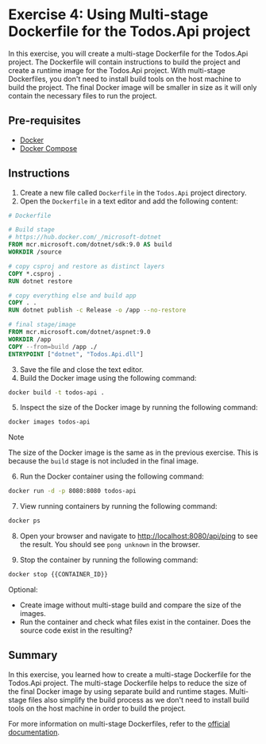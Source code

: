 # Exercise 4: Using Multi-stage Dockerfile for the Todos.Api project

In this exercise, you will create a multi-stage Dockerfile for the Todos.Api project. The Dockerfile will contain instructions to build the project and create a runtime image for the Todos.Api project. With multi-stage Dockerfiles, you don't need to install build tools on the host machine to build the project. The final Docker image will be smaller in size as it will only contain the necessary files to run the project.

## Pre-requisites

- [Docker](https://docs.docker.com/get-docker/)
- [Docker Compose](https://docs.docker.com/compose/install/)

## Instructions

1. Create a new file called `Dockerfile` in the `Todos.Api` project directory.
2. Open the `Dockerfile` in a text editor and add the following content:

```Dockerfile
# Dockerfile

# Build stage
# https://hub.docker.com/_/microsoft-dotnet
FROM mcr.microsoft.com/dotnet/sdk:9.0 AS build
WORKDIR /source

# copy csproj and restore as distinct layers
COPY *.csproj .
RUN dotnet restore

# copy everything else and build app
COPY . .
RUN dotnet publish -c Release -o /app --no-restore

# final stage/image
FROM mcr.microsoft.com/dotnet/aspnet:9.0
WORKDIR /app
COPY --from=build /app ./
ENTRYPOINT ["dotnet", "Todos.Api.dll"]
```

3. Save the file and close the text editor.
4. Build the Docker image using the following command:

```bash
docker build -t todos-api .
```

5. Inspect the size of the Docker image by running the following command:

```bash
docker images todos-api
```

> [!NOTE]
> The size of the Docker image is the same as in the previous exercise. This is because the `build` stage is not included in the final image.

6. Run the Docker container using the following command:

```bash
docker run -d -p 8080:8080 todos-api
```

7. View running containers by running the following command:

```bash
docker ps
```

8. Open your browser and navigate to [http://localhost:8080/api/ping](http://localhost:8080/api/ping) to see the result. You should see `pong unknown` in the browser.

9. Stop the container by running the following command:

```bash
docker stop {{CONTAINER_ID}}
```

Optional:

- Create image without multi-stage build and compare the size of the images.
- Run the container and check what files exist in the container. Does the source code exist in the resulting?

## Summary

In this exercise, you learned how to create a multi-stage Dockerfile for the Todos.Api project. The multi-stage Dockerfile helps to reduce the size of the final Docker image by using separate build and runtime stages. Multi-stage files also simplify the build process as we don't need to install build tools on the host machine in order to build the project.

For more information on multi-stage Dockerfiles, refer to the [official documentation](https://docs.docker.com/build/building/multi-stage/).
